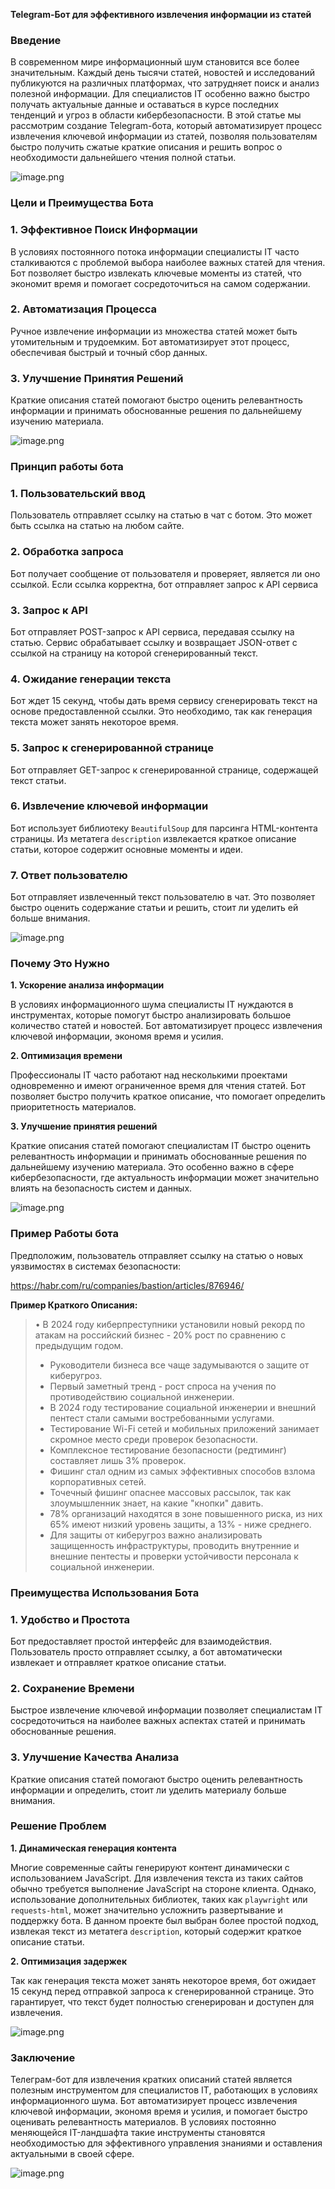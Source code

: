 **Telegram-Бот для эффективного извлечения информации из статей**

### **Введение**

В современном мире информационный шум становится все более значительным. Каждый день тысячи статей, новостей и исследований публикуются на различных платформах, что затрудняет поиск и анализ полезной информации. Для специалистов IT особенно важно быстро получать актуальные данные и оставаться в курсе последних тенденций и угроз в области кибербезопасности. В этой статье мы рассмотрим создание Telegram-бота, который автоматизирует процесс извлечения ключевой информации из статей, позволяя пользователям быстро получить сжатые краткие описания и решить вопрос о необходимости дальнейшего чтения полной статьи.

![image.png](attachment:3837c6e0-e884-4df3-ab7d-9c9e59f5f160:image.png)

### **Цели и Преимущества Бота**

### **1. Эффективное Поиск Информации**

В условиях постоянного потока информации специалисты IT часто сталкиваются с проблемой выбора наиболее важных статей для чтения. Бот позволяет быстро извлекать ключевые моменты из статей, что экономит время и помогает сосредоточиться на самом содержании.

### **2. Автоматизация Процесса**

Ручное извлечение информации из множества статей может быть утомительным и трудоемким. Бот автоматизирует этот процесс, обеспечивая быстрый и точный сбор данных.

### **3. Улучшение Принятия Решений**

Краткие описания статей помогают быстро оценить релевантность информации и принимать обоснованные решения по дальнейшему изучению материала.

![image.png](attachment:0817ecdf-807b-45fc-ac69-8b08b6394ff0:image.png)

### **Принцип работы бота**

### **1. Пользовательский ввод**

Пользователь отправляет ссылку на статью в чат с ботом. Это может быть ссылка на статью на любом сайте.

### **2. Обработка запроса**

Бот получает сообщение от пользователя и проверяет, является ли оно ссылкой. Если ссылка корректна, бот отправляет запрос к API сервиса

### **3. Запрос к API**

Бот отправляет POST-запрос к API сервиса, передавая ссылку на статью. Сервис обрабатывает ссылку и возвращает JSON-ответ с ссылкой на страницу на которой сгенерированный текст.

### **4. Ожидание генерации текста**

Бот ждет 15 секунд, чтобы дать время сервису сгенерировать текст на основе предоставленной ссылки. Это необходимо, так как генерация текста может занять некоторое время.

### **5. Запрос к сгенерированной странице**

Бот отправляет GET-запрос к сгенерированной странице, содержащей текст статьи.

### **6. Извлечение ключевой информации**

Бот использует библиотеку `BeautifulSoup` для парсинга HTML-контента страницы. Из метатега `description` извлекается краткое описание статьи, которое содержит основные моменты и идеи.

### **7. Ответ пользователю**

Бот отправляет извлеченный текст пользователю в чат. Это позволяет быстро оценить содержание статьи и решить, стоит ли уделить ей больше внимания.

![image.png](attachment:e0a53306-2fb9-4db8-9d27-172a08805698:image.png)

### **Почему Это Нужно**

**1. Ускорение анализа информации**

В условиях информационного шума специалисты IT нуждаются в инструментах, которые помогут быстро анализировать большое количество статей и новостей. Бот автоматизирует процесс извлечения ключевой информации, экономя время и усилия.

**2. Оптимизация времени**

Профессионалы IT часто работают над несколькими проектами одновременно и имеют ограниченное время для чтения статей. Бот позволяет быстро получить краткое описание, что помогает определить приоритетность материалов.

**3. Улучшение принятия решений**

Краткие описания статей помогают специалистам IT быстро оценить релевантность информации и принимать обоснованные решения по дальнейшему изучению материала. Это особенно важно в сфере кибербезопасности, где актуальность информации может значительно влиять на безопасность систем и данных.

![image.png](attachment:8869ef06-4359-49e7-8a31-d5c080b574f7:image.png)

### **Пример Работы бота**

Предположим, пользователь отправляет ссылку на статью о новых уязвимостях в системах безопасности:

https://habr.com/ru/companies/bastion/articles/876946/

**Пример Краткого Описания:**

> • В 2024 году киберпреступники установили новый рекорд по атакам на российский бизнес - 20% рост по сравнению с предыдущим годом.
> 
> - Руководители бизнеса все чаще задумываются о защите от киберугроз.
> - Первый заметный тренд - рост спроса на учения по противодействию социальной инженерии.
> - В 2024 году тестирование социальной инженерии и внешний пентест стали самыми востребованными услугами.
> - Тестирование Wi-Fi сетей и мобильных приложений занимает скромное место среди проверок безопасности.
> - Комплексное тестирование безопасности (редтиминг) составляет лишь 3% проверок.
> - Фишинг стал одним из самых эффективных способов взлома корпоративных сетей.
> - Точечный фишинг опаснее массовых рассылок, так как злоумышленник знает, на какие "кнопки" давить.
> - 78% организаций находятся в зоне повышенного риска, из них 65% имеют низкий уровень защиты, а 13% - ниже среднего.
> - Для защиты от киберугроз важно анализировать защищенность инфраструктуры, проводить внутренние и внешние пентесты и проверки устойчивости персонала к социальной инженерии.

### **Преимущества Использования Бота**

### **1. Удобство и Простота**

Бот предоставляет простой интерфейс для взаимодействия. Пользователь просто отправляет ссылку, а бот автоматически извлекает и отправляет краткое описание статьи.

### **2. Сохранение Времени**

Быстрое извлечение ключевой информации позволяет специалистам IT сосредоточиться на наиболее важных аспектах статей и принимать обоснованные решения.

### **3. Улучшение Качества Анализа**

Краткие описания статей помогают быстро оценить релевантность информации и определить, стоит ли уделить материалу больше внимания.

### **Решение Проблем**

**1. Динамическая генерация контента**

Многие современные сайты генерируют контент динамически с использованием JavaScript. Для извлечения текста из таких сайтов обычно требуется выполнение JavaScript на стороне клиента. Однако, использование дополнительных библиотек, таких как `playwright` или `requests-html`, может значительно усложнить развертывание и поддержку бота. В данном проекте был выбран более простой подход, извлекая текст из метатега `description`, который содержит краткое описание статьи.

**2. Оптимизация задержек**

Так как генерация текста может занять некоторое время, бот ожидает 15 секунд перед отправкой запроса к сгенерированной странице. Это гарантирует, что текст будет полностью сгенерирован и доступен для извлечения.

![image.png](attachment:9c1a5801-2075-4672-a347-e3ab07ff29df:image.png)

### **Заключение**

Телеграм-бот для извлечения кратких описаний статей является полезным инструментом для специалистов IT, работающих в условиях информационного шума. Бот автоматизирует процесс извлечения ключевой информации, экономя время и усилия, и помогает быстро оценивать релевантность материалов. В условиях постоянно меняющейся IT-ландшафта такие инструменты становятся необходимостью для эффективного управления знаниями и оставления актуальными в своей сфере.

![image.png](attachment:a0c5b56f-0dad-43f8-a299-1e2f556f38c6:image.png)
